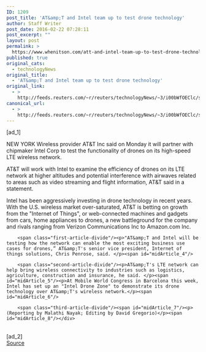 ```yaml
---
ID: 1209
post_title: 'AT&amp;T and Intel team up to test drone technology'
author: Staff Writer
post_date: 2016-02-22 07:28:11
post_excerpt: ""
layout: post
permalink: >
  https://www.whenitson.com/att-and-intel-team-up-to-test-drone-technology/
published: true
original_cats:
  - technologyNews
original_title:
  - 'AT&amp;T and Intel team up to test drone technology'
original_link:
  - >
    http://feeds.reuters.com/~r/reuters/technologyNews/~3/i00bWfOEClc/story01.htm
canonical_url:
  - >
    http://feeds.reuters.com/~r/reuters/technologyNews/~3/i00bWfOEClc/story01.htm
---
```

 [ad_1]
<br><div id="articleText">
<span id="midArticle_start"/>

<span id="midArticle_0"/><span class="focusParagraph" readability="3"><p><span class="articleLocation">NEW YORK</span> Wireless provider AT&amp;T Inc said on Monday it will partner with chipmaker Intel Corp to test the functionality of drones on its high-speed LTE wireless network.</p></span><span id="midArticle_1"/><p>AT&amp;T will work with Intel to examine the efficiency of drones on its LTE network at higher altitudes and potential interference with airwaves related to areas such as video streaming and flight information, AT&amp;T said in a statement.</p><span id="midArticle_2"/><p>Intel has been aggressively investing in drone technology in recent years. With the U.S. wireless market over-saturated, AT&amp;T is betting on growth from the "Internet of Things", or web-connected machines and gadgets from cars, home appliances to drones, a new battleground for the company and rivals ranging from Verizon Communications Inc to Amazon.com Inc. </p><span id="midArticle_3"/>
        
        <span class="first-article-divide"/><p>"AT&amp;T and Intel will be testing how the network can enable the most exciting business use cases for drones,” AT&amp;T's senior vice president, Internet of things solutions, Chris Penrose, said. </p><span id="midArticle_4"/>
        
        <span class="second-article-divide"/><p>AT&amp;T's LTE network can help bring wireless connectivity to industries such as logistics, agriculture, construction and insurance, he said. </p><span id="midArticle_5"/><p>At Mobile World Congress in Barcelona this week, Intel has set up an "Intel Drone Zone" to demonstrate its drone technology over AT&amp;T's wireless network.</p><span id="midArticle_6"/>
        
        <span class="third-article-divide"/><span id="midArticle_7"/><p> (Reporting by Malathi Nayak; Editing by David Gregorio)</p><span id="midArticle_8"/></div>
<br>[ad_2]
<br><a href="http://feeds.reuters.com/~r/reuters/technologyNews/~3/i00bWfOEClc/story01.htm">Source </a>